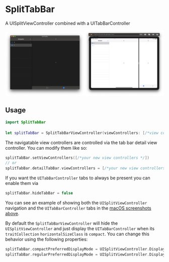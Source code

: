 # SplitTabBar

A UISplitViewController combined with a UITabBarController

<p align="center">
<img src="https://raw.githubusercontent.com/twodayslate/SplitTabBar/master/Example/macos.png" width="50%" alt="macOS Screenshot"/><img src="https://raw.githubusercontent.com/twodayslate/SplitTabBar/master/Example/iPad.png" width="50%" alt="iPad Screenshot"/>
</p>

## Usage

```swift
import SplitTabBar

let splitTabBar = SplitTabBarViewController(viewControllers: [/*view controllers here*/])
```

The navigatable view controllers are controlled via the tab bar detail view controller. You can modify them like so:
```swift
splitTabBar.setViewControllers([/*your new view controllers */])
// or
splitTabBar.detailTabBar.viewControllers = [/*your new view controllers */]
```

If you want the `UITabBarController` tabs to always be present you can enable them via
```swift
splitTabBar.hideTabBar = false
```
You can see an example of showing both the `UISplitViewController` navigation and the `UITabBarController` tabs in the [macOS screenshots above](https://raw.githubusercontent.com/twodayslate/SplitTabBar/master/Example/macos.png).

By default the `SplitTabBarViewController` will hide the `UISplitViewController` and just display the `UITabBarController` when its `traitCollection` `horizontalSizeClass` is `compact`.  You can change this behavior using the following properties:
```swift
splitTabBar.compactPreferredDisplayMode = UISplitViewController.DisplayMode.primaryHidden
splitTabBar.regularPreferredDisplayMode = UISplitViewController.DisplayMode.automatic
```
